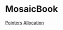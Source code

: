 # MosaicBook

[Pointers](https://github.com/pce1991/MosaicBook/blob/main/pointers.md)
[Allocation](https://github.com/pce1991/MosaicBook/blob/main/allocation.md)

